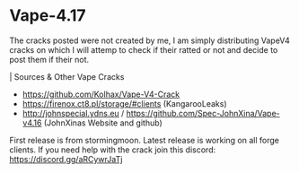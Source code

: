 # Vape-4.17

The cracks posted were not created by me, I am simply distributing VapeV4 cracks on which I will attemp to check if their ratted or not and decide to post them if their not.

| Sources & Other Vape Cracks
- https://github.com/Kolhax/Vape-V4-Crack
- https://firenox.ct8.pl/storage/#clients (KangarooLeaks)
- http://johnspecial.ydns.eu / https://github.com/Spec-JohnXina/Vape-v4.16  (JohnXinas Website and github)

First release is from stormingmoon.
Latest release is working on all forge clients.
If you need help with the crack join this discord: https://discord.gg/aRCywrJaTj
